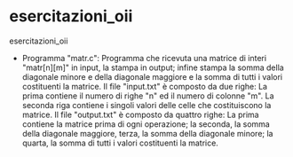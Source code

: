 # esercitazioni_oii

esercitazioni_oii

- Programma "matr.c": Programma che ricevuta una matrice di interi "matr[n][m]" in input, la stampa in output; infine stampa la somma della diagonale minore e della diagonale maggiore e la 
  somma di tutti i valori costituenti la matrice.
	Il file "input.txt" è composto da due righe: La prima contiene il numero di righe "n" ed il numero di colonne "m". La seconda riga contiene i singoli valori delle celle 
	che costituiscono la matrice.
	Il file "output.txt" è composto da quattro righe: La prima contiene la matrice prima di ogni operazione; la seconda, la somma della diagonale maggiore, terza, la somma della diagonale
	minore; la quarta, la somma di tutti i valori costituenti la matrice.